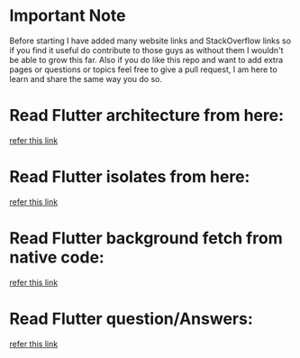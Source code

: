 # Important Note
Before starting I have added many website links and StackOverflow links so if you find it useful do contribute to those guys as without them I wouldn't be able to grow this far. Also if you do like this repo and want to add extra pages or questions or topics feel free to give a pull request, I am here to learn and share the same way you do so.

# Read Flutter architecture from here:
[refer this link](flutter_architecture.md)


# Read Flutter isolates from here:
[refer this link](flutter_isolates.md)

# Read Flutter background fetch from native code:
[refer this link](flutter_background_fetch_with_native.md)


# Read Flutter question/Answers:
[refer this link](flutter_questions_and_answers.md)

